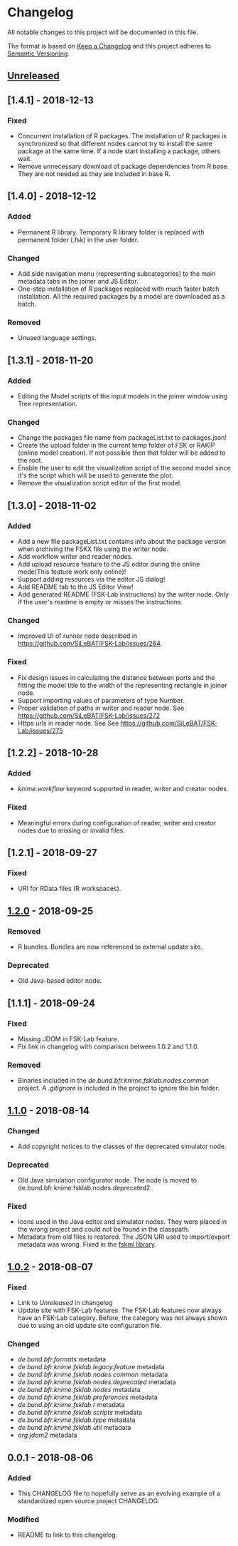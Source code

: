 # Changelog
All notable changes to this project will be documented in this file.

The format is based on [Keep a Changelog](https://keepachangelog.com/en/1.0.0/)
and this project adheres to [Semantic Versioning](http://semver.org/spec/v2.0.0.html).

## [Unreleased]

## [1.4.1] - 2018-12-13

### Fixed
- Concurrent installation of R packages. The installation of R packages is synchronized so that different nodes cannot try to install the same package at the same time. If a node start installing a package, others wait.
- Remove unnecessary download of package dependencies from R base. They are not needed as they are included in base R.

## [1.4.0] - 2018-12-12

### Added
- Permanent R library. Temporary R library folder is replaced with permanent folder (.fsk) in the user folder.

### Changed
- Add side navigation menu (representing subcategories) to the main metadata tabs in the joiner and JS Editor.
- One-step installation of R packages replaced with much faster batch installation. All the required packages by a model are downloaded as a batch.

### Removed
- Unused language settings.

## [1.3.1] - 2018-11-20

### Added
 - Editing the Model scripts of the input models in the joiner window using Tree representation.
 
### Changed
 - Change the packages file name from packageList.txt to packages.json!
 - Create the upload folder in the current temp folder of FSK or RAKIP (online model creation). If not possible then that folder will be added to the root.
 - Enable the user to edit the visualization script of the second model since it's the script which will be used to generate the plot.
 - Remove the visualization script editor of the first model.
 
## [1.3.0] - 2018-11-02

### Added
- Add a new file packageList.txt contains info about the package version when archiving the FSKX file using the writer node.
- Add workflow writer and reader nodes.
- Add upload resource feature to the JS editor during the online mode(This feature work only online)!
- Support adding resources via the editor JS dialog!
- Add README tab to the JS Editor View!
- Add generated README (FSK-Lab instructions) by the writer node. Only if the user's readme is empty or misses the instructions.

### Changed
- Improved UI of runner node described in https://github.com/SiLeBAT/FSK-Lab/issues/264.

### Fixed
- Fix design issues in calculating the distance between ports and the fitting the model title to the width of the representing rectangle in joiner node.
- Support importing values of parameters of type Number. 
- Proper validation of paths in writer and reader node. See https://github.com/SiLeBAT/FSK-Lab/issues/272
- Https urls in reader node. See See https://github.com/SiLeBAT/FSK-Lab/issues/275

## [1.2.2] - 2018-10-28

### Added
- *knime.workflow* keyword supported in reader, writer and creator nodes.

### Fixed
- Meaningful errors during configuration of reader, writer and creator nodes due to missing or invalid files.

## [1.2.1] - 2018-09-27

### Fixed
- URI for RData files (R workspaces).

## [1.2.0] - 2018-09-25

### Removed
- R bundles. Bundles are now referenced to external update site.

### Deprecated
- Old Java-based editor node.

## [1.1.1] - 2018-09-24

### Fixed
- Missing JDOM in FSK-Lab feature.
- Fix link in changelog with comparison between 1.0.2 and 1.1.0.

### Removed
- Binaries included in the *de.bund.bfr.knime.fsklab.nodes.common* project. A *.gitignore* is included in the project to ignore the bin folder. 


## [1.1.0] - 2018-08-14

### Changed
- Add copyright notices to the classes of the deprecated simulator node.

### Deprecated
- Old Java simulation configurator node. The node is moved to de.bund.bfr.knime.fsklab.nodes.deprecated2.

### Fixed
- Icons used in the Java editor and simulator nodes. They were placed in the wrong project and could not be found in the classpath.
- Metadata from old files is restored. The JSON URI used to import/export metadata was wrong. Fixed in the [fskml library](https://github.com/SiLeBAT/fskml/commit/fdcc4d3a4916231edff683931159457552efc7fb).

## [1.0.2] - 2018-08-07

### Fixed
- Link to *Unreleased* in changelog
- Update site with FSK-Lab features. The FSK-Lab features now always have an FSK-Lab category. Before, the category was not always shown due to using an old update site configuration file.

### Changed
- *de.bund.bfr.formats* metadata
- *de.bund.bfr.knime.fsklab.legacy.feature* metadata
- *de.bund.bfr.knime.fsklab.nodes.common* metadata
- *de.bund.bfr.knime.fsklab.nodes.deprecated* metadata
- *de.bund.bfr.knime.fsklab.nodes* metadata
- *de.bund.bfr.knime.fsklab.preferences* metadata
- *de.bund.bfr.knime.fsklab.r* metadata
- *de.bund.bfr.knime.fsklab.scripts* metadata
- *de.bund.bfr.knime.fsklab.type* metadata
- *de.bund.bfr.knime.fsklab.util* metadata
- *org.jdom2* metadata

## 0.0.1 - 2018-08-06

### Added
- This CHANGELOG file to hopefully serve as an evolving example of a
  standardized open source project CHANGELOG.

### Modified
- README to link to this changelog.

[Unreleased]: https://github.com/SiLeBAT/FSK-Lab/compare/1.2.0...HEAD
[1.2.0]: https://github.com/SiLeBAT/FSK-Lab/compare/1.1.0...1.2.0
[1.1.0]: https://github.com/SiLeBAT/FSK-Lab/compare/1.0.2...1.1.0
[1.0.2]: https://github.com/SiLeBAT/FSK-Lab/compare/0.0.1...1.0.2
